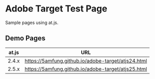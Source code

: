 # Adobe Target Test Page
Sample pages using at.js. 

## Demo Pages

| at.js | URL |
| ----- | --- |
| 2.4.x | https://5amfung.github.io/adobe-target/atjs24.html |
| 2.5.x | https://5amfung.github.io/adobe-target/atjs25.html |

